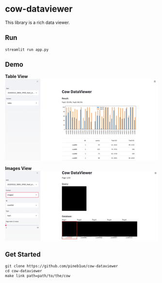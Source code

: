 # cow-dataviewer

This library is a rich data viewer.

## Run
```
streamlit run app.py
```

## Demo

**Table View**
![tableview](./assets/images/table.png)

**Images View**
![tableview](./assets/images/images.png)

## Get Started

```
git clone https://github.com/pineb1ue/cow-dataviewer
cd cow-dataviewer
make link path=path/to/the/cow
```
